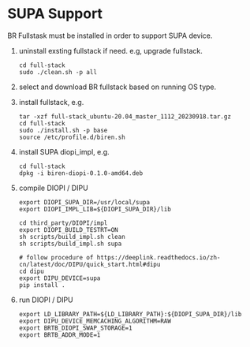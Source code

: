 # SUPA Support

BR Fullstask must be installed in order to support SUPA device.

1. uninstall exsting fullstack if need. e.g, upgrade fullstack.
    ```
    cd full-stack
    sudo ./clean.sh -p all
    ```
2. select and download BR fullstack based on running OS type.
3. install fullstack, e.g.

    ```
    tar -xzf full-stack_ubuntu-20.04_master_1112_20230918.tar.gz
    cd full-stack
    sudo ./install.sh -p base
    source /etc/profile.d/biren.sh
    ```

4. install SUPA diopi_impl, e.g.
    ```
    cd full-stack
    dpkg -i biren-diopi-0.1.0-amd64.deb
    ```
5. compile DIOPI / DIPU
    ```
    export DIOPI_SUPA_DIR=/usr/local/supa
    export DIOPI_IMPL_LIB=${DIOPI_SUPA_DIR}/lib

    cd third_party/DIOPI/impl
    export DIOPI_BUILD_TESTRT=ON
    sh scripts/build_impl.sh clean
    sh scripts/build_impl.sh supa

    # follow procedure of https://deeplink.readthedocs.io/zh-cn/latest/doc/DIPU/quick_start.html#dipu
    cd dipu
    export DIPU_DEVICE=supa
    pip install .
    ```
6. run DIOPI / DIPU
    ```
    export LD_LIBRARY_PATH=${LD_LIBRARY_PATH}:${DIOPI_SUPA_DIR}/lib
    export DIPU_DEVICE_MEMCACHING_ALGORITHM=RAW
    export BRTB_DIOPI_SWAP_STORAGE=1
    export BRTB_ADDR_MODE=1
    ```

